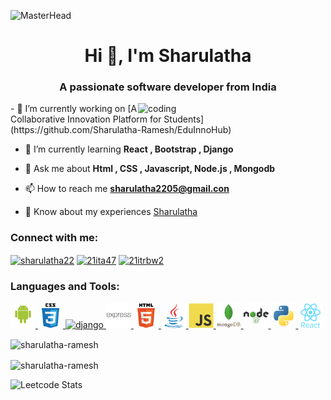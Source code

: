 ![MasterHead](https://user-images.githubusercontent.com/74038190/241765440-80728820-e06b-4f96-9c9e-9df46f0cc0a5.gif)
<h1 align="center">Hi 👋, I'm Sharulatha</h1>
<h3 align="center">A passionate software developer from India</h3>
<img align="right" alt="coding" width="300" src="https://cdn.dribbble.com/users/1364029/screenshots/16093268/media/68e82a7fb4904614a9066d6b540c14b2.gif">
- 🔭 I’m currently working on [A Collaborative Innovation Platform for Students](https://github.com/Sharulatha-Ramesh/EduInnoHub)

- 🌱 I’m currently learning **React , Bootstrap , Django**

- 💬 Ask me about **Html , CSS , Javascript, Node.js , Mongodb**

- 📫 How to reach me **sharulatha2205@gmail.con**

- 📄 Know about my experiences <a href="https://drive.google.com/file/d/1DkTcLpksDOX_8LL2qBk5PlAqpsviuizZ/view?usp=sharing">Sharulatha</a>

<h3 align="left">Connect with me:</h3>
<p align="left">
<a href="https://linkedin.com/in/sharulatha22" target="blank"><img align="center" src="https://raw.githubusercontent.com/rahuldkjain/github-profile-readme-generator/master/src/images/icons/Social/linked-in-alt.svg" alt="sharulatha22" height="30" width="40" /></a>
<a href="https://www.leetcode.com/21ita47" target="blank"><img align="center" src="https://raw.githubusercontent.com/rahuldkjain/github-profile-readme-generator/master/src/images/icons/Social/leet-code.svg" alt="21ita47" height="30" width="40" /></a>
<a href="https://auth.geeksforgeeks.org/user/21itrbw2" target="blank"><img align="center" src="https://raw.githubusercontent.com/rahuldkjain/github-profile-readme-generator/master/src/images/icons/Social/geeks-for-geeks.svg" alt="21itrbw2" height="30" width="40" /></a>
</p>

<h3 align="left">Languages and Tools:</h3>
<p align="left"> <a href="https://developer.android.com" target="_blank" rel="noreferrer"> <img src="https://raw.githubusercontent.com/devicons/devicon/master/icons/android/android-original-wordmark.svg" alt="android" width="40" height="40"/> </a> <a href="https://www.w3schools.com/css/" target="_blank" rel="noreferrer"> <img src="https://raw.githubusercontent.com/devicons/devicon/master/icons/css3/css3-original-wordmark.svg" alt="css3" width="40" height="40"/> </a> <a href="https://www.djangoproject.com/" target="_blank" rel="noreferrer"> <img src="https://cdn.worldvectorlogo.com/logos/django.svg" alt="django" width="40" height="40"/> </a> <a href="https://expressjs.com" target="_blank" rel="noreferrer"> <img src="https://raw.githubusercontent.com/devicons/devicon/master/icons/express/express-original-wordmark.svg" alt="express" width="40" height="40"/> </a> <a href="https://www.w3.org/html/" target="_blank" rel="noreferrer"> <img src="https://raw.githubusercontent.com/devicons/devicon/master/icons/html5/html5-original-wordmark.svg" alt="html5" width="40" height="40"/> </a> <a href="https://www.java.com" target="_blank" rel="noreferrer"> <img src="https://raw.githubusercontent.com/devicons/devicon/master/icons/java/java-original.svg" alt="java" width="40" height="40"/> </a> <a href="https://developer.mozilla.org/en-US/docs/Web/JavaScript" target="_blank" rel="noreferrer"> <img src="https://raw.githubusercontent.com/devicons/devicon/master/icons/javascript/javascript-original.svg" alt="javascript" width="40" height="40"/> </a> <a href="https://www.mongodb.com/" target="_blank" rel="noreferrer"> <img src="https://raw.githubusercontent.com/devicons/devicon/master/icons/mongodb/mongodb-original-wordmark.svg" alt="mongodb" width="40" height="40"/> </a> <a href="https://nodejs.org" target="_blank" rel="noreferrer"> <img src="https://raw.githubusercontent.com/devicons/devicon/master/icons/nodejs/nodejs-original-wordmark.svg" alt="nodejs" width="40" height="40"/> </a> <a href="https://www.python.org" target="_blank" rel="noreferrer"> <img src="https://raw.githubusercontent.com/devicons/devicon/master/icons/python/python-original.svg" alt="python" width="40" height="40"/> </a> <a href="https://reactjs.org/" target="_blank" rel="noreferrer"> <img src="https://raw.githubusercontent.com/devicons/devicon/master/icons/react/react-original-wordmark.svg" alt="react" width="40" height="40"/> </a> </p>

<p><img align="center" src="https://github-readme-stats.vercel.app/api/top-langs?username=sharulatha-ramesh&show_icons=true&locale=en&layout=compact" alt="sharulatha-ramesh" /></p>

<p><img align="center" src="https://github-readme-streak-stats.herokuapp.com/?user=sharulatha-ramesh&" alt="sharulatha-ramesh" /></p>


![Leetcode Stats](https://leetcard.jacoblin.cool/lapor?ext=heatmap)

